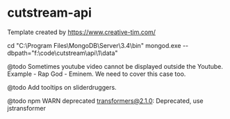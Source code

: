 # cutstream-api

Template created by https://www.creative-tim.com/

cd "C:\Program Files\MongoDB\Server\3.4\bin"
mongod.exe --dbpath="f:\code\cutstream\api\1\data"



@todo
Sometimes youtube video cannot be displayed outside the Youtube.
Example - Rap God - Eminem. We need to cover this case too.

@todo
Add tooltips on sliderdruggers.



@todo 
npm WARN deprecated transformers@2.1.0: Deprecated, use jstransformer

